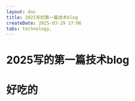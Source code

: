 ```yaml
---
layout: doc
title: 2025写的第一篇技术blog
createDate: 2025-03-29 17:06
tabs: technology,
---
```

# 2025写的第一篇技术blog
# 好吃的
